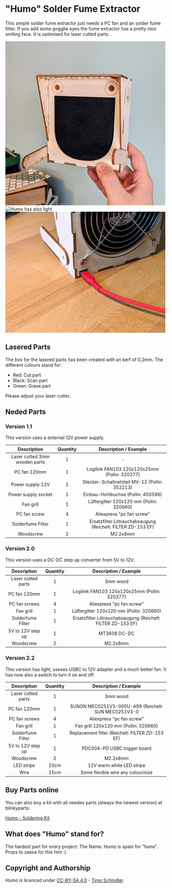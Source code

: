 # "Humo" Solder Fume Extractor

This simple solder fume extractor just needs a PC fan and an solder fume filter. If you add some gogglie eyes the fume extractor has a pretty nice smiling face. It is optimised for laser cutted parts.

<img src="images/humo.jpg" width=500px alt="Humo is happy">

<img src="images/humo_light.jpg" width=500px alt="Humo has also light">

<img src="images/detail_usbc.jpg" width=500px alt="Humo loves USBC PD">

## Lasered Parts
The box for the lasered parts has been created with an kerf of 0,2mm. The different colours stand for:

- Red: Cut part
- Black: Scan part
- Green: Grave part

Please adjust your laser cutter.

## Neded Parts

### Version 1.1
This version uses a external 12V power supply.

|          Description          | Quantity |                    Description / Example                    |
|:-----------------------------:|:--------:|:-----------------------------------------------------------:|
| Laser cutted 3mm wooden parts | 1        | -                                                           |
| PC fan 120mm                  | 1        | Logilink FAN103 120x120x25mm (Pollin: 320377)               |
| Power supply 12V              | 1        | Stecker-Schaltnetzteil MV-12 (Pollin: 352213)               |
| Power supply socket           | 1        | Einbau-Hohlbuchse (Pollin: 450596)                          |
| Fan grill                     | 1        | Lüftergitter 120x120 mm (Pollin: 320660)                    |
| PC fan screw                  | 4        | Aliexpress "pc fan screw"                                   |
| Solderfume Filter             | 1        | Ersatzfilter Lötrauchabsaugung (Reichelt: FILTER ZD-153 EF) |
| Woodscrew          		| 2        | M2.2x8mm                                                    |

### Version 2.0
This version uses a DC-DC step up converter from 5V to 12V.

|     Description    | Quantity |                    Description / Example                    |
|:------------------:|:--------:|:-----------------------------------------------------------:|
| Laser cutted parts | 1        | 3mm wood                                                    |
| PC fan 120mm       | 1        | Logilink FAN103 120x120x25mm (Pollin: 320377)               |
| PC fan screws      | 4        | Aliexpress "pc fan screw"                                   |
| Fan grill          | 1        | Lüftergitter 120x120 mm (Pollin: 320660)                    |
| Solderfume Filter  | 1        | Ersatzfilter Lötrauchabsaugung (Reichelt: FILTER ZD-153 EF) |
| 5V to 12V step up  | 1        | MT3608 DC-DC                                                |
| Woodscrew          | 2        | M2.2x8mm                                                    |

### Version 2.2
This version has light, useses USBC to 12V adapter and a much better fan. It has now also a switch to turn it on and off.

|     Description    | Quantity |                    Description / Example                    |
|:------------------:|:--------:|:-----------------------------------------------------------:|
| Laser cutted parts | 1        | 3mm wood                                                    |
| PC fan 120mm       | 1        | SUNON MEC0251V3-000U-A99 (Reichelt: SUN MEC0251V3-0         |
| PC fan screws      | 4        | Aliexpress "pc fan screw"                                   |
| Fan grill          | 1        | Fan grill    120x120 mm (Pollin: 320660)                    |
| Solderfume Filter  | 1        | Replacement filter (Reichelt: FILTER ZD-153 EF)             |
| 5V to 12V step up  | 1        | PDC004-PD USBC trigger board                                |
| Woodscrew          | 2        | M2.2x8mm                                                    |
| LED stripe         | 10cm     | 12V warm white LED stripe                                   |
| Wire               | 15cm     | Some flexible wire any colour/size                          |

## Buy Parts online
You can also buy a kit with all needes parts (always the newest version) at blinkyparts:

[Humo - Soldering Kit](https://shop.blinkyparts.com/de/Humo-Dein-ganz-persoenlicher-Loetrauchabsauger/blipa231042)


## What does "Humo" stand for?
The hardest part for every project: The Name. Humo is spain for "fume". Props to zaesa for this hint :).

## Copyright and Authorship
Humo is licenced under [CC-BY-SA 4.0](https://creativecommons.org/licenses/by-sa/4.0/) - [Timo Schindler](https://www.timoschindler.de).

